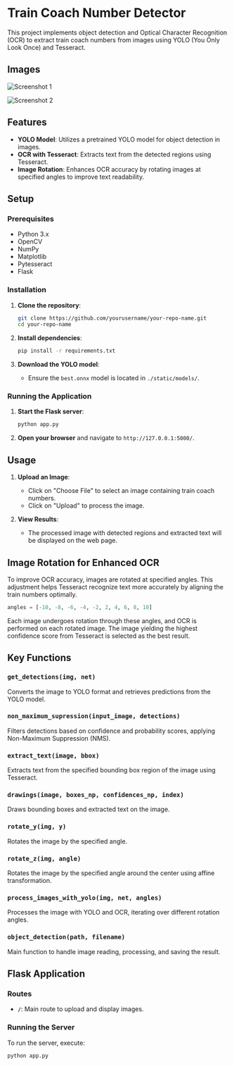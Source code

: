 # Train Coach Number Detector

This project implements object detection and Optical Character Recognition (OCR) to extract train coach numbers from images using YOLO (You Only Look Once) and Tesseract.

## Images
![Screenshot 1](https://github.com/Sojournes/Train-Coach-Number-Detector/assets/97471046/827c2d40-466d-4942-8996-d109dd25cacc)

![Screenshot 2](https://github.com/Sojournes/Train-Coach-Number-Detector/assets/97471046/216313cb-d479-4495-a58b-54a6b1011d2c)

## Features

- **YOLO Model**: Utilizes a pretrained YOLO model for object detection in images.
- **OCR with Tesseract**: Extracts text from the detected regions using Tesseract.
- **Image Rotation**: Enhances OCR accuracy by rotating images at specified angles to improve text readability.

## Setup

### Prerequisites

- Python 3.x
- OpenCV
- NumPy
- Matplotlib
- Pytesseract
- Flask

### Installation

1. **Clone the repository**:
    ```bash
    git clone https://github.com/yourusername/your-repo-name.git
    cd your-repo-name
    ```

2. **Install dependencies**:
    ```bash
    pip install -r requirements.txt
    ```

3. **Download the YOLO model**:
    - Ensure the `best.onnx` model is located in `./static/models/`.

### Running the Application

1. **Start the Flask server**:
    ```bash
    python app.py
    ```

2. **Open your browser** and navigate to `http://127.0.0.1:5000/`.

## Usage

1. **Upload an Image**:
    - Click on "Choose File" to select an image containing train coach numbers.
    - Click on "Upload" to process the image.

2. **View Results**:
    - The processed image with detected regions and extracted text will be displayed on the web page.

## Image Rotation for Enhanced OCR

To improve OCR accuracy, images are rotated at specified angles. This adjustment helps Tesseract recognize text more accurately by aligning the train numbers optimally.

```python
angles = [-10, -8, -6, -4, -2, 2, 4, 6, 8, 10]
```

Each image undergoes rotation through these angles, and OCR is performed on each rotated image. The image yielding the highest confidence score from Tesseract is selected as the best result.

## Key Functions

### `get_detections(img, net)`
Converts the image to YOLO format and retrieves predictions from the YOLO model.

### `non_maximum_supression(input_image, detections)`
Filters detections based on confidence and probability scores, applying Non-Maximum Suppression (NMS).

### `extract_text(image, bbox)`
Extracts text from the specified bounding box region of the image using Tesseract.

### `drawings(image, boxes_np, confidences_np, index)`
Draws bounding boxes and extracted text on the image.

### `rotate_y(img, y)`
Rotates the image by the specified angle.

### `rotate_z(img, angle)`
Rotates the image by the specified angle around the center using affine transformation.

### `process_images_with_yolo(img, net, angles)`
Processes the image with YOLO and OCR, iterating over different rotation angles.

### `object_detection(path, filename)`
Main function to handle image reading, processing, and saving the result.

## Flask Application

### Routes

- **`/`**: Main route to upload and display images.

### Running the Server

To run the server, execute:

```bash
python app.py
```
